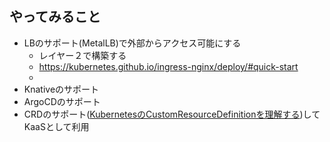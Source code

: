 ## やってみること
- LBのサポート(MetalLB)で外部からアクセス可能にする
  - レイヤー２で構築する
  - https://kubernetes.github.io/ingress-nginx/deploy/#quick-start
  - 
- Knativeのサポート
- ArgoCDのサポート
- CRDのサポート([KubernetesのCustomResourceDefinitionを理解する](https://qiita.com/shmurata/items/5f5334f67610b899a811))してKaaSとして利用
